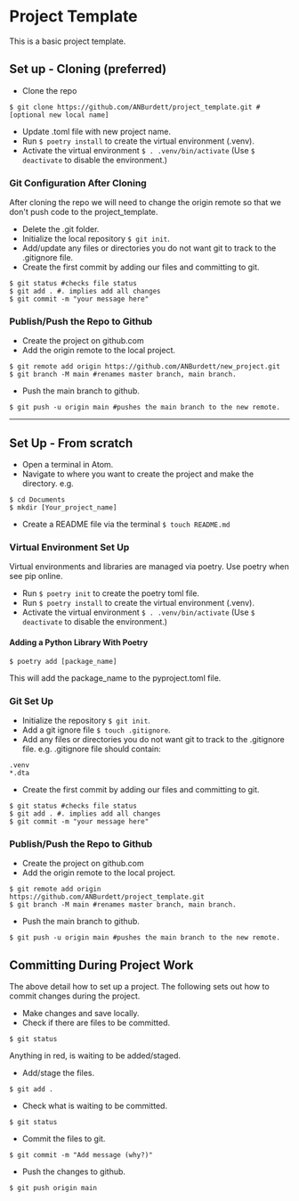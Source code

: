 # Project Template

This is a basic project template.

## Set up - Cloning (preferred)

- Clone the repo

```
$ git clone https://github.com/ANBurdett/project_template.git #[optional new local name]
```

- Update .toml file with new project name.
- Run `$ poetry install` to create the virtual environment (.venv).
- Activate the virtual environment `$ . .venv/bin/activate` (Use `$ deactivate` to disable the environment.)

### Git Configuration After Cloning

After cloning the repo we will need to change the origin remote so that we don't push code to the project_template.

- Delete the .git folder.
- Initialize the local repository `$ git init`.
- Add/update any files or directories you do not want git to track to the .gitignore file.
- Create the first commit by adding our files and committing to git.

```
$ git status #checks file status
$ git add . #. implies add all changes
$ git commit -m "your message here"
```

### Publish/Push the Repo to Github

- Create the project on github.com
- Add the origin remote to the local project.

```
$ git remote add origin https://github.com/ANBurdett/new_project.git
$ git branch -M main #renames master branch, main branch.
```

- Push the main branch to github.

```
$ git push -u origin main #pushes the main branch to the new remote.
```

---

## Set Up - From scratch

- Open a terminal in Atom.
- Navigate to where you want to create the project and make the directory. e.g.

```
$ cd Documents
$ mkdir [Your_project_name]
```

- Create a README file via the terminal `$ touch README.md`

### Virtual Environment Set Up

Virtual environments and libraries are managed via poetry. Use poetry when see pip online.

- Run `$ poetry init` to create the poetry toml file.
- Run `$ poetry install` to create the virtual environment (.venv).
- Activate the virtual environment `$ . .venv/bin/activate` (Use `$ deactivate` to disable the environment.)

#### Adding a Python Library With Poetry

```
$ poetry add [package_name]
```

This will add the package_name to the pyproject.toml file.

### Git Set Up

- Initialize the repository `$ git init`.
- Add a git ignore file `$ touch .gitignore`.
- Add any files or directories you do not want git to track to the .gitignore file.
e.g. .gitignore file should contain:

```
.venv
*.dta
```

- Create the first commit by adding our files and committing to git.

```
$ git status #checks file status
$ git add . #. implies add all changes
$ git commit -m "your message here"
```

### Publish/Push the Repo to Github

- Create the project on github.com
- Add the origin remote to the local project.

```
$ git remote add origin https://github.com/ANBurdett/project_template.git
$ git branch -M main #renames master branch, main branch.
```

- Push the main branch to github.

```
$ git push -u origin main #pushes the main branch to the new remote.
```

## Committing During Project Work

The above detail how to set up a project. The following sets out how to commit changes during the project.

- Make changes and save locally.
- Check if there are files to be committed.

```
$ git status
```
Anything in red, is waiting to be added/staged.

- Add/stage the files.

```
$ git add .
```

- Check what is waiting to be committed.

```
$ git status
```

- Commit the files to git.

```
$ git commit -m "Add message (why?)"
```

- Push the changes to github.

```
$ git push origin main
```
